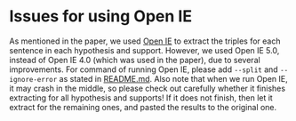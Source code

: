 # Issues for using Open IE

As mentioned in the paper, we used [Open IE](https://github.com/dair-iitd/OpenIE-standalone) to extract the triples for each sentence in each hypothesis and support. However, we used Open IE 5.0, instead of Open IE 4.0 (which was used in the paper), due to several improvements. For command of running Open IE, please add `--split` and `--ignore-error` as stated in [README.md](https://github.com/dair-iitd/OpenIE-standalone/blob/master/README.md). Also note that when we run Open IE, it may crash in the middle, so please check out carefully whether it finishes extracting for all hypothesis and supports! If it does not finish, then let it extract for the remaining ones, and pasted the results to the original one.